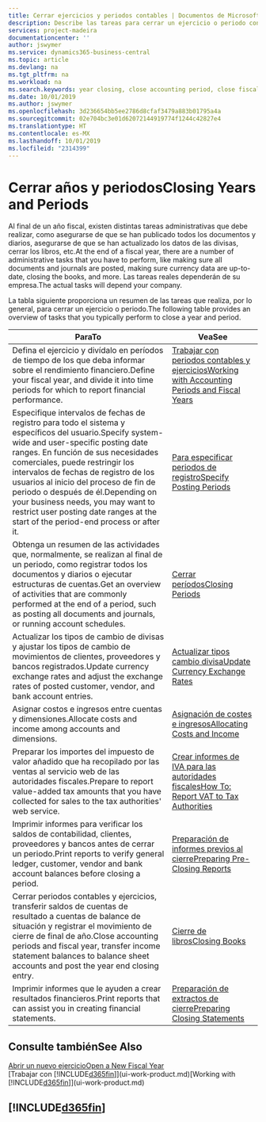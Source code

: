 ```yaml
---
title: Cerrar ejercicios y periodos contables | Documentos de Microsoft
description: Describe las tareas para cerrar un ejercicio o periodo contable, por ejemplo, asegurarse de que se ha registrado los documentos y los diarios, y comprobar los saldos bancarios.
services: project-madeira
documentationcenter: ''
author: jswymer
ms.service: dynamics365-business-central
ms.topic: article
ms.devlang: na
ms.tgt_pltfrm: na
ms.workload: na
ms.search.keywords: year closing, close accounting period, close fiscal year, bank account detailed trial balance
ms.date: 10/01/2019
ms.author: jswymer
ms.openlocfilehash: 3d236654bb5ee2786d8cfaf3479a883b01795a4a
ms.sourcegitcommit: 02e704bc3e01d62072144919774f1244c42827e4
ms.translationtype: HT
ms.contentlocale: es-MX
ms.lasthandoff: 10/01/2019
ms.locfileid: "2314399"
---
```

# <a name="closing-years-and-periods"></a><span data-ttu-id="0ca27-103">Cerrar años y periodos</span><span class="sxs-lookup"><span data-stu-id="0ca27-103">Closing Years and Periods</span></span>
<span data-ttu-id="0ca27-104">Al final de un año fiscal, existen distintas tareas administrativas que debe realizar, como asegurarse de que se han publicado todos los documentos y diarios, asegurarse de que se han actualizado los datos de las divisas, cerrar los libros, etc.</span><span class="sxs-lookup"><span data-stu-id="0ca27-104">At the end of a fiscal year, there are a number of administrative tasks that you have to perform, like making sure all documents and journals are posted, making sure currency data are up-to-date, closing the books, and more.</span></span> <span data-ttu-id="0ca27-105">Las tareas reales dependerán de su empresa.</span><span class="sxs-lookup"><span data-stu-id="0ca27-105">The actual tasks will depend your company.</span></span>

<span data-ttu-id="0ca27-106">La tabla siguiente proporciona un resumen de las tareas que realiza, por lo general, para cerrar un ejercicio o periodo.</span><span class="sxs-lookup"><span data-stu-id="0ca27-106">The following table provides an overview of tasks that you typically perform to close a year and period.</span></span>

| <span data-ttu-id="0ca27-107">Para</span><span class="sxs-lookup"><span data-stu-id="0ca27-107">To</span></span> | <span data-ttu-id="0ca27-108">Vea</span><span class="sxs-lookup"><span data-stu-id="0ca27-108">See</span></span> |
| --- | --- |
| <span data-ttu-id="0ca27-109">Defina el ejercicio y divídalo en períodos de tiempo de los que deba informar sobre el rendimiento financiero.</span><span class="sxs-lookup"><span data-stu-id="0ca27-109">Define your fiscal year, and divide it into time periods for which to report financial performance.</span></span> | [<span data-ttu-id="0ca27-110">Trabajar con periodos contables y ejercicios</span><span class="sxs-lookup"><span data-stu-id="0ca27-110">Working with Accounting Periods and Fiscal Years</span></span>](finance-accounting-periods-and-fiscal-years.md)|
| <span data-ttu-id="0ca27-111">Especifique intervalos de fechas de registro para todo el sistema y específicos del usuario.</span><span class="sxs-lookup"><span data-stu-id="0ca27-111">Specify system-wide and user-specific posting date ranges.</span></span> <span data-ttu-id="0ca27-112">En función de sus necesidades comerciales, puede restringir los intervalos de fechas de registro de los usuarios al inicio del proceso de fin de periodo o después de él.</span><span class="sxs-lookup"><span data-stu-id="0ca27-112">Depending on your business needs, you may want to restrict user posting date ranges at the start of the period-end process or after it.</span></span> |[<span data-ttu-id="0ca27-113">Para especificar periodos de registro</span><span class="sxs-lookup"><span data-stu-id="0ca27-113">Specify Posting Periods</span></span>](finance-how-specify-posting-periods.md) |
| <span data-ttu-id="0ca27-114">Obtenga un resumen de las actividades que, normalmente, se realizan al final de un periodo, como registrar todos los documentos y diarios o ejecutar estructuras de cuentas.</span><span class="sxs-lookup"><span data-stu-id="0ca27-114">Get an overview of activities that are commonly performed at the end of a period, such as posting all documents and journals, or running account schedules.</span></span> |[<span data-ttu-id="0ca27-115">Cerrar períodos</span><span class="sxs-lookup"><span data-stu-id="0ca27-115">Closing Periods</span></span>](year-how-complete-period-end-processes.md) |
| <span data-ttu-id="0ca27-116">Actualizar los tipos de cambio de divisas y ajustar los tipos de cambio de movimientos de clientes, proveedores y bancos registrados.</span><span class="sxs-lookup"><span data-stu-id="0ca27-116">Update currency exchange rates and adjust the exchange rates of posted customer, vendor, and bank account entries.</span></span> |[<span data-ttu-id="0ca27-117">Actualizar tipos cambio divisa</span><span class="sxs-lookup"><span data-stu-id="0ca27-117">Update Currency Exchange Rates</span></span>](finance-how-update-currencies.md) |
| <span data-ttu-id="0ca27-118">Asignar costos e ingresos entre cuentas y dimensiones.</span><span class="sxs-lookup"><span data-stu-id="0ca27-118">Allocate costs and income among accounts and dimensions.</span></span> |[<span data-ttu-id="0ca27-119">Asignación de costes e ingresos</span><span class="sxs-lookup"><span data-stu-id="0ca27-119">Allocating Costs and Income</span></span>](year-allocate-costs-income.md) |
| <span data-ttu-id="0ca27-120">Preparar los importes del impuesto de valor añadido que ha recopilado por las ventas al servicio web de las autoridades fiscales.</span><span class="sxs-lookup"><span data-stu-id="0ca27-120">Prepare to report value-added tax amounts that you have collected for sales to the tax authorities' web service.</span></span> |[<span data-ttu-id="0ca27-121">Crear informes de IVA para las autoridades fiscales</span><span class="sxs-lookup"><span data-stu-id="0ca27-121">How To: Report VAT to Tax Authorities</span></span>](finance-how-report-vat.md)|
| <span data-ttu-id="0ca27-122">Imprimir informes para verificar los saldos de contabilidad, clientes, proveedores y bancos antes de cerrar un periodo.</span><span class="sxs-lookup"><span data-stu-id="0ca27-122">Print reports to verify general ledger, customer, vendor and bank account balances before closing a period.</span></span> |[<span data-ttu-id="0ca27-123">Preparación de informes previos al cierre</span><span class="sxs-lookup"><span data-stu-id="0ca27-123">Preparing Pre-Closing Reports</span></span>](year-prepare-preclose-reports.md) |
| <span data-ttu-id="0ca27-124">Cerrar periodos contables y ejercicios, transferir saldos de cuentas de resultado a cuentas de balance de situación y registrar el movimiento de cierre de final de año.</span><span class="sxs-lookup"><span data-stu-id="0ca27-124">Close accounting periods and fiscal year, transfer income statement balances to balance sheet accounts and post the year end closing entry.</span></span> |[<span data-ttu-id="0ca27-125">Cierre de libros</span><span class="sxs-lookup"><span data-stu-id="0ca27-125">Closing Books</span></span>](year-close-books.md) |
| <span data-ttu-id="0ca27-126">Imprimir informes que le ayuden a crear resultados financieros.</span><span class="sxs-lookup"><span data-stu-id="0ca27-126">Print reports that can assist you in creating financial statements.</span></span> |[<span data-ttu-id="0ca27-127">Preparación de extractos de cierre</span><span class="sxs-lookup"><span data-stu-id="0ca27-127">Preparing Closing Statements</span></span>](year-prepare-close-statement.md) |

## <a name="see-also"></a><span data-ttu-id="0ca27-128">Consulte también</span><span class="sxs-lookup"><span data-stu-id="0ca27-128">See Also</span></span>
[<span data-ttu-id="0ca27-129">Abrir un nuevo ejercicio</span><span class="sxs-lookup"><span data-stu-id="0ca27-129">Open a New Fiscal Year</span></span>](finance-how-open-new-fiscal-year.md)  
<span data-ttu-id="0ca27-130">[Trabajar con [!INCLUDE[d365fin](includes/d365fin_md.md)]](ui-work-product.md)</span><span class="sxs-lookup"><span data-stu-id="0ca27-130">[Working with [!INCLUDE[d365fin](includes/d365fin_md.md)]](ui-work-product.md)</span></span>

## [!INCLUDE[d365fin](includes/free_trial_md.md)]  
 
